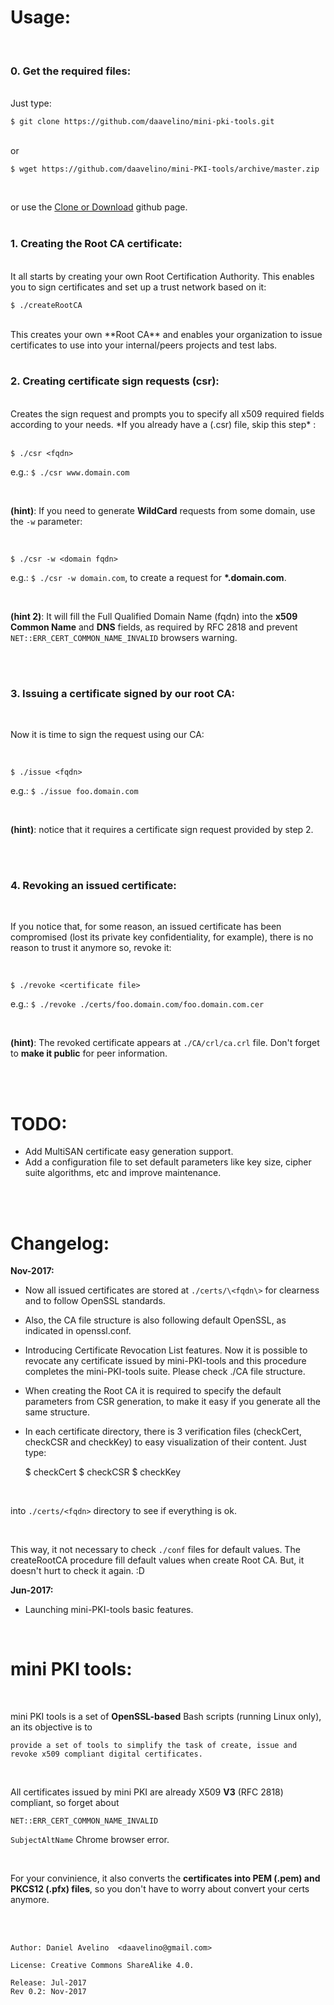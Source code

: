 # Usage:
<br>

### 0. Get the required files:
<br>
Just type:

    $ git clone https://github.com/daavelino/mini-pki-tools.git
<br>
or 
<br>

    $ wget https://github.com/daavelino/mini-PKI-tools/archive/master.zip
<br>

or use the [Clone or Download](https://github.com/daavelino/mini-PKI-tools/archive/master.zip) github page.
<br><br>

### 1. Creating the Root CA certificate:
<br>
It all starts by creating your own Root Certification Authority. This enables you to sign certificates and set up a trust network based on it:

    $ ./createRootCA
<br>
   This creates your own **Root CA** and enables your organization to issue certificates to use into your internal/peers projects and test labs.
<br><br>

### 2. Creating certificate sign requests (csr):
<br>
Creates the sign request and prompts you to specify all x509 required fields according to your needs.  *If you already have a (.csr) file, skip this step* :
<br><br>

    $ ./csr <fqdn>

   e.g.: ```$ ./csr www.domain.com```

 <br>
  
   **(hint)**: If you need to generate **WildCard** requests from some domain, use the ```-w``` parameter:

<br>

    $ ./csr -w <domain fqdn>



   e.g.: ```$ ./csr -w domain.com```, to create a request for **\*.domain.com**.

<br>

**(hint 2)**: It will fill the Full Qualified Domain Name (fqdn) into the **x509 Common Name** and **DNS** fields, as required by RFC 2818 and prevent `NET::ERR_CERT_COMMON_NAME_INVALID` browsers warning.

<br><br>

### 3. Issuing a certificate signed by our root CA:

<br>

Now it is time to sign the request using our CA:

<br>

    $ ./issue <fqdn>



   e.g.: ```$ ./issue foo.domain.com```

<br>

   **(hint)**: notice that it requires a certificate sign request provided by step 2.

<br><br>
### 4. Revoking an issued certificate:

<br>

If you notice that, for some reason, an issued certificate has been compromised (lost its private key confidentiality, for example), there is no reason to trust it anymore so, revoke it:

<br>

    $ ./revoke <certificate file>

   e.g.: ```$ ./revoke ./certs/foo.domain.com/foo.domain.com.cer```

<br>

   **(hint)**: The revoked certificate appears at ```./CA/crl/ca.crl``` file. Don't forget to **make it public** for peer information.
 
<br><br>

# TODO:

* Add MultiSAN certificate easy generation support.
* Add a configuration file to set default parameters like key size, cipher suite algorithms, etc and improve maintenance.

<br><br>

# Changelog:

**Nov-2017:**
* Now all issued certificates are stored at ```./certs/\<fqdn\>``` for clearness and to follow OpenSSL standards.

* Also, the CA file structure is also following default OpenSSL, as indicated in openssl.conf.

* Introducing Certificate Revocation List features.
Now it is possible to revocate any certificate issued by mini-PKI-tools and this procedure completes the mini-PKI-tools suite. Please check ./CA file structure.

* When creating the Root CA it is required to specify the default parameters from CSR generation, to make it easy if you generate all the same structure.

* In each certificate directory, there is 3 verification files (checkCert, checkCSR and checkKey) to easy visualization of their content. Just type:


    $ checkCert
    $ checkCSR
    $ checkKey

<br>

into ```./certs/<fqdn>``` directory to see if everything is ok. 

<br>

This way, it not necessary to check ```./conf``` files for default values. The createRootCA procedure fill default values when create Root CA. But, it doesn't hurt to check it again. :D

**Jun-2017:**
* Launching mini-PKI-tools basic features.

<br>

# mini PKI tools:

<br>

mini PKI tools is a set of **OpenSSL-based** Bash scripts (running Linux only), an its objective is to

    provide a set of tools to simplify the task of create, issue and revoke x509 compliant digital certificates. 

<br>

All certificates issued by mini PKI are already X509 **V3** (RFC 2818) compliant, so forget about

`NET::ERR_CERT_COMMON_NAME_INVALID`

```SubjectAltName``` Chrome browser error.

<br>

For your convinience, it also converts the **certificates into PEM (.pem) and PKCS12 (.pfx) files**, so you don't have to worry about convert your certs anymore.

<br><br>

```
Author: Daniel Avelino  <daavelino@gmail.com>

License: Creative Commons ShareAlike 4.0.

Release: Jul-2017
Rev 0.2: Nov-2017
```
<br><br>
